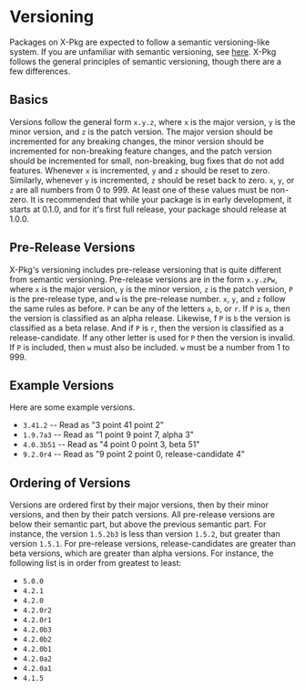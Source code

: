 # Versioning

Packages on X-Pkg are expected to follow a semantic versioning-like system. If you are unfamiliar with semantic versioning, see [here](https://semver.org). X-Pkg follows the general principles of semantic versioning, though there are a few differences. 

## Basics

Versions follow the general form `x.y.z`, where `x` is the major version, `y` is the minor version, and `z` is the patch version. The major version should be incremented for any breaking changes, the minor version should be incremented for non-breaking feature changes, and the patch version should be incremented for small, non-breaking, bug fixes that do not add features. Whenever `x` is incremented, `y` and `z` should be reset to zero. Similarly, whenever `y` is incremented, `z` should be reset back to zero. `x`, `y`, or `z` are all numbers from 0 to 999. At least one of these values must be non-zero. It is recommended that while your package is in early development, it starts at 0.1.0, and for it's first full release, your package should release at 1.0.0.

## Pre-Release Versions

X-Pkg's versioning includes pre-release versioning that is quite different from semantic versioning. Pre-release versions are in the form `x.y.zPw`, where `x` is the major version, `y` is the minor version, `z` is the patch version, `P` is the pre-release type, and `w` is the pre-release number. `x`, `y`, and `z` follow the same rules as before. `P` can be any of the letters `a`, `b`, or `r`. If `P` is `a`, then the version is classified as an alpha release. Likewise, f `P` is `b` the version is classified as a beta relase. And if `P` is `r`, then the version is classified as a release-candidate. If any other letter is used for `P` then the version is invalid. If `P` is included, then `w` must also be included. `w` must be a number from 1 to 999.

## Example Versions

Here are some example versions.

- `3.41.2` -- Read as "3 point 41 point 2"
- `1.9.7a3` -- Read as "1 point 9 point 7, alpha 3"
- `4.0.3b51` -- Read as "4 point 0 point 3, beta 51"
- `9.2.0r4` -- Read as "9 point 2 point 0, release-candidate 4"

## Ordering of Versions

Versions are ordered first by their major versions, then by their minor versions, and then by their patch versions. All pre-release versions are below their semantic part, but above the previous semantic part. For instance, the version `1.5.2b3` is less than version `1.5.2`, but greater than version `1.5.1`. For pre-release versions, release-candidates are greater than beta versions, which are greater than alpha versions. For instance, the following list is in order from greatest to least:

- `5.0.0`
- `4.2.1`
- `4.2.0`
- `4.2.0r2`
- `4.2.0r1`
- `4.2.0b3`
- `4.2.0b2`
- `4.2.0b1`
- `4.2.0a2`
- `4.2.0a1`
- `4.1.5`

## 